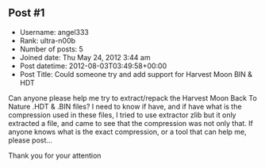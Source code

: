 ## Post #1
- Username: angel333
- Rank: ultra-n00b
- Number of posts: 5
- Joined date: Thu May 24, 2012 3:44 am
- Post datetime: 2012-08-03T03:49:58+00:00
- Post Title: Could someone try and add support for Harvest Moon BIN & HDT

Can anyone please help me try to extract/repack the Harvest Moon Back To Nature .HDT & .BIN files? I need to know if have, and if have what is the compression used in these files, I tried to use extractor zlib but it only extracted a file, and came to see that the compression was not only that. If anyone knows what is the exact compression, or a tool that can help me, please post...

Thank you for your attention

